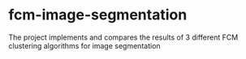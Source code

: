 # fcm-image-segmentation
 The project implements and compares the results of 3 different FCM clustering algorithms for image segmentation
